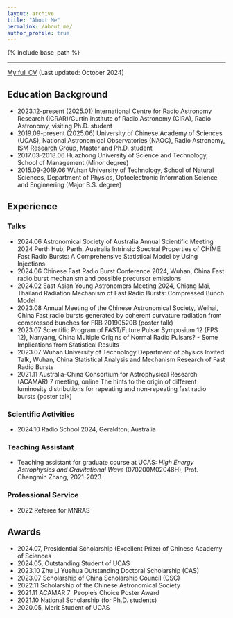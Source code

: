 ```yaml
---
layout: archive
title: "About Me"
permalink: /about me/
author_profile: true
---
```


{% include base_path %}

----

 [My full CV](../files/CV_cxh.pdf) (Last updated: October 2024)

## Education Background

- 2023.12-present (2025.01) International Centre for Radio Astronomy Research (ICRAR)/Curtin Institute of Radio Astronomy (CIRA), Radio Astronomy, visiting Ph.D. student
- 2019.09-present (2025.06) University of Chinese Academy of Sciences (UCAS), National Astronomical Observatories (NAOC), Radio Astronomy, [ISM Research Group](http://groups.bao.ac.cn/ism/english/), Master and Ph.D. student
- 2017.03-2018.06 Huazhong University of Science and Technology, School of Management (Minor degree)
- 2015.09-2019.06 Wuhan University of Technology, School of Natural Sciences, Department of Physics, Optoelectronic Information Science and Engineering (Major B.S. degree)



## Experience

### Talks

- 2024.06 Astronomical Society of Australia Annual Scientific Meeting 2024 Perth Hub, Perth, Australia
Intrinsic Spectral Properties of CHIME Fast Radio Bursts: A Comprehensive Statistical Model by Using Injections
- 2024.06 Chinese Fast Radio Burst Conference 2024, Wuhan, China
Fast radio burst mechanism and possible precursor emissions
- 2024.02 East Asian Young Astronomers Meeting 2024, Chiang Mai, Thailand
Radiation Mechanism of Fast Radio Bursts: Compressed Bunch Model
- 2023.08 Annual Meeting of the Chinese Astronomical Society, Weihai, China
Fast radio bursts generated by coherent curvature radiation from compressed bunches for FRB 20190520B (poster talk)
- 2023.07 Scientific Program of FAST/Future Pulsar Symposium 12 (FPS 12), Nanyang, China
Multiple Origins of Normal Radio Pulsars? - Some Implications from Statistical Results
- 2023.07 Wuhan University of Technology Department of physics Invited Talk, Wuhan, China
Statistical Analysis and Mechanism Research of Fast Radio Bursts
- 2021.11 Australia-China Consortium for Astrophysical Research (ACAMAR) 7 meeting, online
The hints to the origin of different luminosity distributions for repeating and non-repeating fast radio bursts (poster talk)

### Scientific Activities

- 2024.10 Radio School 2024, Geraldton, Australia

### Teaching Assistant

- Teaching assistant for graduate course at UCAS: *High Energy Astrophysics and Gravitational Wave* (070200M02048H), Prof. Chengmin Zhang, 2021-2023

### Professional Service

- 2022 Referee for MNRAS

## Awards

- 2024.07, Presidential Scholarship (Excellent Prize) of Chinese Academy of Sciences
- 2024.05, Outstanding Student of UCAS
- 2023.10 Zhu Li Yuehua Outstanding Doctoral Scholarship (CAS)
- 2023.07 Scholarship of China Scholarship Council (CSC)
- 2022.11 Scholarship of the Chinese Astronomical Society
- 2021.11 ACAMAR 7: People’s Choice Poster Award
- 2021.10 National Scholarship (for Ph.D. students)
- 2020.05, Merit Student of UCAS
